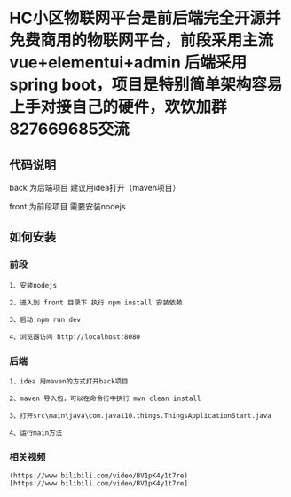 # HC小区物联网平台是前后端完全开源并免费商用的物联网平台，前段采用主流vue+elementui+admin 后端采用spring boot，项目是特别简单架构容易上手对接自己的硬件，欢饮加群827669685交流


## 代码说明

   back 为后端项目 建议用idea打开（maven项目）

   front 为前段项目 需要安装nodejs 

## 如何安装

### 前段

	1、安装nodejs

	2、进入到 front 目录下 执行 npm install 安装依赖

	3、启动 npm run dev

	4、浏览器访问 http://localhost:8080

### 后端

	1、idea 用maven的方式打开back项目

	2、maven 导入包，可以在命令行中执行 mvn clean install

	3、打开src\main\java\com.java110.things.ThingsApplicationStart.java 

	4、运行main方法

### 相关视频

	(https://www.bilibili.com/video/BV1pK4y1t7re)[https://www.bilibili.com/video/BV1pK4y1t7re]